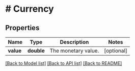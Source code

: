 # # Currency

## Properties

Name | Type | Description | Notes
------------ | ------------- | ------------- | -------------
**value** | **double** | The monetary value. | [optional]

[[Back to Model list]](../../README.md#models) [[Back to API list]](../../README.md#endpoints) [[Back to README]](../../README.md)
